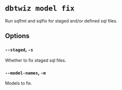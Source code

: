 # `dbtwiz model fix`

Run sqlfmt and sqlfix for staged and/or defined sql files.

## Options

### `--staged`, `-s`

Whether to fix staged sql files.

### `--model-names`, `-m`

Models to fix.
